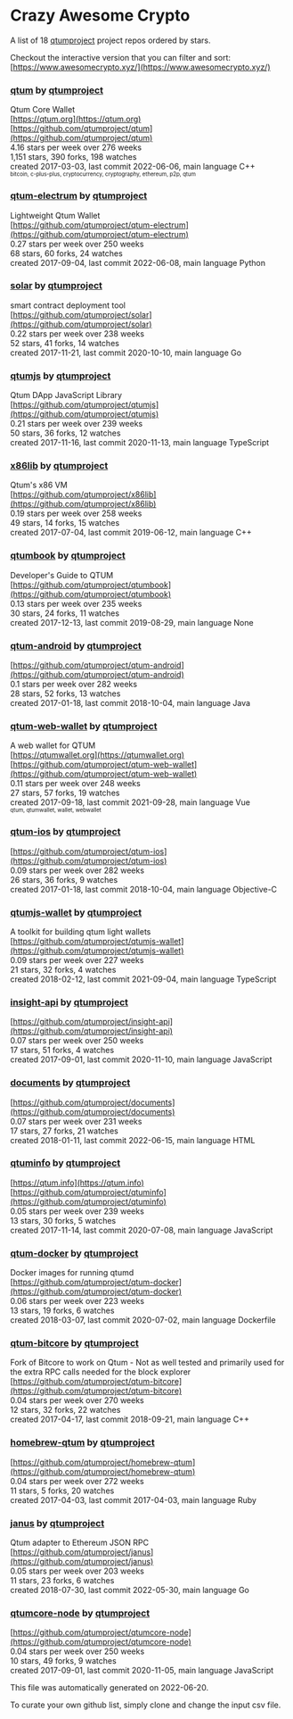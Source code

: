 # Crazy Awesome Crypto
A list of 18 [qtumproject](https://github.com/qtumproject) project repos ordered by stars.  

Checkout the interactive version that you can filter and sort: 
[https://www.awesomecrypto.xyz/](https://www.awesomecrypto.xyz/)  


### [qtum](https://github.com/qtumproject/qtum) by [qtumproject](https://github.com/qtumproject)  
Qtum Core Wallet  
[https://qtum.org](https://qtum.org)  
[https://github.com/qtumproject/qtum](https://github.com/qtumproject/qtum)  
4.16 stars per week over 276 weeks  
1,151 stars, 390 forks, 198 watches  
created 2017-03-03, last commit 2022-06-06, main language C++  
<sub><sup>bitcoin, c-plus-plus, cryptocurrency, cryptography, ethereum, p2p, qtum</sup></sub>


### [qtum-electrum](https://github.com/qtumproject/qtum-electrum) by [qtumproject](https://github.com/qtumproject)  
Lightweight Qtum Wallet  
[https://github.com/qtumproject/qtum-electrum](https://github.com/qtumproject/qtum-electrum)  
0.27 stars per week over 250 weeks  
68 stars, 60 forks, 24 watches  
created 2017-09-04, last commit 2022-06-08, main language Python  


### [solar](https://github.com/qtumproject/solar) by [qtumproject](https://github.com/qtumproject)  
smart contract deployment tool  
[https://github.com/qtumproject/solar](https://github.com/qtumproject/solar)  
0.22 stars per week over 238 weeks  
52 stars, 41 forks, 14 watches  
created 2017-11-21, last commit 2020-10-10, main language Go  


### [qtumjs](https://github.com/qtumproject/qtumjs) by [qtumproject](https://github.com/qtumproject)  
Qtum DApp JavaScript Library  
[https://github.com/qtumproject/qtumjs](https://github.com/qtumproject/qtumjs)  
0.21 stars per week over 239 weeks  
50 stars, 36 forks, 12 watches  
created 2017-11-16, last commit 2020-11-13, main language TypeScript  


### [x86lib](https://github.com/qtumproject/x86lib) by [qtumproject](https://github.com/qtumproject)  
Qtum's x86 VM  
[https://github.com/qtumproject/x86lib](https://github.com/qtumproject/x86lib)  
0.19 stars per week over 258 weeks  
49 stars, 14 forks, 15 watches  
created 2017-07-04, last commit 2019-06-12, main language C++  


### [qtumbook](https://github.com/qtumproject/qtumbook) by [qtumproject](https://github.com/qtumproject)  
Developer's Guide to QTUM  
[https://github.com/qtumproject/qtumbook](https://github.com/qtumproject/qtumbook)  
0.13 stars per week over 235 weeks  
30 stars, 24 forks, 11 watches  
created 2017-12-13, last commit 2019-08-29, main language None  


### [qtum-android](https://github.com/qtumproject/qtum-android) by [qtumproject](https://github.com/qtumproject)  
  
[https://github.com/qtumproject/qtum-android](https://github.com/qtumproject/qtum-android)  
0.1 stars per week over 282 weeks  
28 stars, 52 forks, 13 watches  
created 2017-01-18, last commit 2018-10-04, main language Java  


### [qtum-web-wallet](https://github.com/qtumproject/qtum-web-wallet) by [qtumproject](https://github.com/qtumproject)  
A web wallet for QTUM  
[https://qtumwallet.org](https://qtumwallet.org)  
[https://github.com/qtumproject/qtum-web-wallet](https://github.com/qtumproject/qtum-web-wallet)  
0.11 stars per week over 248 weeks  
27 stars, 57 forks, 19 watches  
created 2017-09-18, last commit 2021-09-28, main language Vue  
<sub><sup>qtum, qtumwallet, wallet, webwallet</sup></sub>


### [qtum-ios](https://github.com/qtumproject/qtum-ios) by [qtumproject](https://github.com/qtumproject)  
  
[https://github.com/qtumproject/qtum-ios](https://github.com/qtumproject/qtum-ios)  
0.09 stars per week over 282 weeks  
26 stars, 36 forks, 9 watches  
created 2017-01-18, last commit 2018-10-04, main language Objective-C  


### [qtumjs-wallet](https://github.com/qtumproject/qtumjs-wallet) by [qtumproject](https://github.com/qtumproject)  
A toolkit for building qtum light wallets  
[https://github.com/qtumproject/qtumjs-wallet](https://github.com/qtumproject/qtumjs-wallet)  
0.09 stars per week over 227 weeks  
21 stars, 32 forks, 4 watches  
created 2018-02-12, last commit 2021-09-04, main language TypeScript  


### [insight-api](https://github.com/qtumproject/insight-api) by [qtumproject](https://github.com/qtumproject)  
  
[https://github.com/qtumproject/insight-api](https://github.com/qtumproject/insight-api)  
0.07 stars per week over 250 weeks  
17 stars, 51 forks, 4 watches  
created 2017-09-01, last commit 2020-11-10, main language JavaScript  


### [documents](https://github.com/qtumproject/documents) by [qtumproject](https://github.com/qtumproject)  
  
[https://github.com/qtumproject/documents](https://github.com/qtumproject/documents)  
0.07 stars per week over 231 weeks  
17 stars, 27 forks, 21 watches  
created 2018-01-11, last commit 2022-06-15, main language HTML  


### [qtuminfo](https://github.com/qtumproject/qtuminfo) by [qtumproject](https://github.com/qtumproject)  
  
[https://qtum.info](https://qtum.info)  
[https://github.com/qtumproject/qtuminfo](https://github.com/qtumproject/qtuminfo)  
0.05 stars per week over 239 weeks  
13 stars, 30 forks, 5 watches  
created 2017-11-14, last commit 2020-07-08, main language JavaScript  


### [qtum-docker](https://github.com/qtumproject/qtum-docker) by [qtumproject](https://github.com/qtumproject)  
Docker images for running qtumd  
[https://github.com/qtumproject/qtum-docker](https://github.com/qtumproject/qtum-docker)  
0.06 stars per week over 223 weeks  
13 stars, 19 forks, 6 watches  
created 2018-03-07, last commit 2020-07-02, main language Dockerfile  


### [qtum-bitcore](https://github.com/qtumproject/qtum-bitcore) by [qtumproject](https://github.com/qtumproject)  
Fork of Bitcore to work on Qtum - Not as well tested and primarily used for the extra RPC calls needed for the block explorer  
[https://github.com/qtumproject/qtum-bitcore](https://github.com/qtumproject/qtum-bitcore)  
0.04 stars per week over 270 weeks  
12 stars, 32 forks, 22 watches  
created 2017-04-17, last commit 2018-09-21, main language C++  


### [homebrew-qtum](https://github.com/qtumproject/homebrew-qtum) by [qtumproject](https://github.com/qtumproject)  
  
[https://github.com/qtumproject/homebrew-qtum](https://github.com/qtumproject/homebrew-qtum)  
0.04 stars per week over 272 weeks  
11 stars, 5 forks, 20 watches  
created 2017-04-03, last commit 2017-04-03, main language Ruby  


### [janus](https://github.com/qtumproject/janus) by [qtumproject](https://github.com/qtumproject)  
Qtum adapter to Ethereum JSON RPC  
[https://github.com/qtumproject/janus](https://github.com/qtumproject/janus)  
0.05 stars per week over 203 weeks  
11 stars, 23 forks, 6 watches  
created 2018-07-30, last commit 2022-05-30, main language Go  


### [qtumcore-node](https://github.com/qtumproject/qtumcore-node) by [qtumproject](https://github.com/qtumproject)  
  
[https://github.com/qtumproject/qtumcore-node](https://github.com/qtumproject/qtumcore-node)  
0.04 stars per week over 250 weeks  
10 stars, 49 forks, 9 watches  
created 2017-09-01, last commit 2020-11-05, main language JavaScript  


This file was automatically generated on 2022-06-20.  

To curate your own github list, simply clone and change the input csv file.  